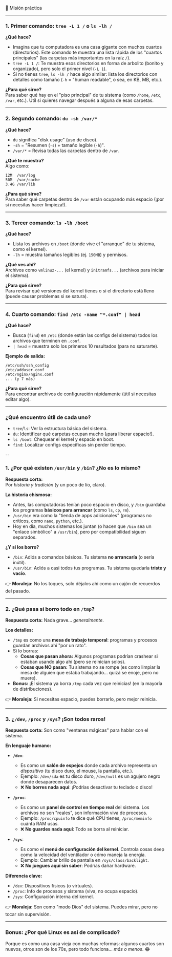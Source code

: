 🧪 Misión práctica

---

### **1. Primer comando: `tree -L 1 /` o `ls -lh /`**

**¿Qué hace?**

- Imagina que tu computadora es una casa gigante con muchos cuartos (directorios). Este comando te muestra una lista rápida de los "cuartos principales" (las carpetas más importantes en la raíz `/`).
- `tree -L 1 /`: Te muestra esos directorios en forma de arbolito (bonito y organizado), pero solo el primer nivel (`-L 1`).
- Si no tienes `tree`, `ls -lh /` hace algo similar: lista los directorios con detalles como tamaño (`-h` = "human readable", o sea, en KB, MB, etc.).

**¿Para qué sirve?**  
Para saber qué hay en el "piso principal" de tu sistema (como `/home`, `/etc`, `/var`, etc.). Útil si quieres navegar después a alguna de esas carpetas.

---

### **2. Segundo comando: `du -sh /var/*`**

**¿Qué hace?**

- `du` significa "disk usage" (uso de disco).
- `-sh` = "Resumen (`-s`) + tamaño legible (`-h`)".
- `/var/*` = Revisa todas las carpetas dentro de `/var`.

**¿Qué te muestra?**  
Algo como:

```
12M  /var/log
50M  /var/cache
3.4G /var/lib
```

**¿Para qué sirve?**  
Para saber qué carpetas dentro de `/var` están ocupando más espacio (¡por si necesitas hacer limpieza!).

---

### **3. Tercer comando: `ls -lh /boot`**

**¿Qué hace?**

- Lista los archivos en `/boot` (donde vive el "arranque" de tu sistema, como el kernel).
- `-lh` = muestra tamaños legibles (ej. `150MB`) y permisos.

**¿Qué ves ahí?**  
Archivos como `vmlinuz-...` (el kernel) y `initramfs...` (archivos para iniciar el sistema).

**¿Para qué sirve?**  
Para revisar qué versiones del kernel tienes o si el directorio está lleno (puede causar problemas si se satura).

---

### **4. Cuarto comando: `find /etc -name "*.conf" | head`**

**¿Qué hace?**

- Busca (`find`) en `/etc` (donde están las configs del sistema) todos los archivos que terminen en `.conf`.
- `| head` = muestra solo los primeros 10 resultados (para no saturarte).

**Ejemplo de salida:**

```
/etc/ssh/ssh_config
/etc/adduser.conf
/etc/nginx/nginx.conf
... (y 7 más)
```

**¿Para qué sirve?**  
Para encontrar archivos de configuración rápidamente (útil si necesitas editar algo).

---

### **¿Qué encuentro útil de cada uno?**

- `tree`/`ls`: Ver la estructura básica del sistema.
- `du`: Identificar qué carpetas ocupan mucho (¡para liberar espacio!).
- `ls /boot`: Chequear el kernel y espacio en boot.
- `find`: Localizar configs específicas sin perder tiempo.

--

### **1. ¿Por qué existen `/usr/bin` y `/bin`? ¿No es lo mismo?**

**Respuesta corta:**  
Por _historia y tradición_ (y un poco de lío, claro).

**La historia chismosa:**

- Antes, las computadoras tenían poco espacio en disco, y `/bin` guardaba los programas **básicos para arrancar** (como `ls`, `cp`, `rm`).
- `/usr/bin` era como la "tienda de apps adicionales" (programas no críticos, como `nano`, `python`, etc.).
- Hoy en día, muchos sistemas los juntan (o hacen que `/bin` sea un "enlace simbólico" a `/usr/bin`), pero por compatibilidad siguen separados.

**¿Y si los borro?**

- `/bin`: Adiós a comandos básicos. Tu sistema **no arrancaría** (o sería inútil).
- `/usr/bin`: Adiós a casi todos tus programas. Tu sistema quedaría **triste y vacío**.

👉 **Moraleja:** No los toques, solo déjalos ahí como un cajón de recuerdos del pasado.

---

### **2. ¿Qué pasa si borro todo en `/tmp`?**

**Respuesta corta:** Nada grave... _generalmente_.

**Los detalles:**

- `/tmp` es como una **mesa de trabajo temporal**: programas y procesos guardan archivos ahí "por un rato".
- Si lo borras:
  - **Cosas que pasan ahora:** Algunos programas podrían crashear si estaban usando algo ahí (pero se reinician solos).
  - **Cosas que NO pasan:** Tu sistema no se rompe (es como limpiar la mesa de alguien que estaba trabajando... quizá se enoje, pero no muere).
- **Bonus:** ¡El sistema ya borra `/tmp` cada vez que reinicias! (en la mayoría de distribuciones).

👉 **Moraleja:** Si necesitas espacio, puedes borrarlo, pero mejor reinicia.

---

### **3. ¿`/dev`, `/proc` y `/sys`? ¡Son todos raros!**

**Respuesta corta:** Son como "ventanas mágicas" para hablar con el sistema.

**En lenguaje humano:**

- **`/dev`**:

  - Es como un **salón de espejos** donde cada archivo representa un _dispositivo_ (tu disco duro, el mouse, la pantalla, etc.).
  - Ejemplo: `/dev/sda` es tu disco duro, `/dev/null` es un agujero negro donde desaparecen datos.
  - ❌ **No borres nada aquí**: ¡Podrías desactivar tu teclado o disco!

- **`/proc`**:

  - Es como un **panel de control en tiempo real** del sistema. Los archivos no son "reales", son información viva de procesos.
  - Ejemplo: `/proc/cpuinfo` te dice qué CPU tienes, `/proc/meminfo` cuánta RAM usas.
  - ❌ **No guardes nada aquí**: Todo se borra al reiniciar.

- **`/sys`**:
  - Es como el **menú de configuración del kernel**. Controla cosas deep como la velocidad del ventilador o cómo maneja la energía.
  - Ejemplo: Cambiar brillo de pantalla en `/sys/class/backlight`.
  - ❌ **No juegues aquí sin saber**: Podrías dañar hardware.

**Diferencia clave:**

- `/dev`: Dispositivos físicos (o virtuales).
- `/proc`: Info de procesos y sistema (viva, no ocupa espacio).
- `/sys`: Configuración interna del kernel.

👉 **Moraleja:** Son como "modo Dios" del sistema. Puedes mirar, pero no tocar sin supervisión.

---

### **Bonus: ¿Por qué Linux es así de complicado?**

Porque es como una casa vieja con muchas reformas: algunos cuartos son nuevos, otros son de los 70s, pero todo funciona... _más o menos_. 😂
